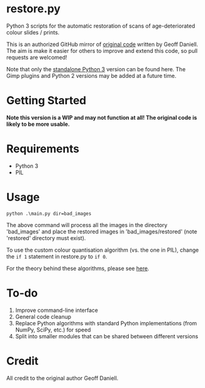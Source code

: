 # restore.py

Python 3 scripts for the automatic restoration of scans of age-deteriorated colour slides / prints.

This is an authorized GitHub mirror of [original code](http://www.lionhouse.plus.com/photosoftware/restore/) written by Geoff Daniell. The aim is make it easier for others to improve and extend this code, so pull requests are welcomed!

Note that only the [standalone Python 3](http://www.lionhouse.plus.com/photosoftware/restore/stand_alone/python3/) version can be found here. The Gimp plugins and Python 2 versions may be added at a future time.

# Getting Started

**Note this version is a WIP and may not function at all! The original code is likely to be more usable.**

# Requirements

* Python 3
* PIL

# Usage

`python .\main.py dir=bad_images`

The above command will process all the images in the directory 'bad_images' and place the restored images in 'bad_images/restored' (note 'restored' directory must exist).

To use the custom colour quantisation algorithm (vs. the one in PIL), change the `if 1` statement in restore.py to `if 0`.

For the theory behind these algorithms, please see [here](http://www.lionhouse.plus.com/photosoftware/restore/documents/).

# To-do

1. Improve command-line interface
1. General code cleanup
1. Replace Python algorithms with standard Python implementations (from NumPy, SciPy, etc.) for speed
1. Split into smaller modules that can be shared between different versions

# Credit

All credit to the original author Geoff Daniell.

